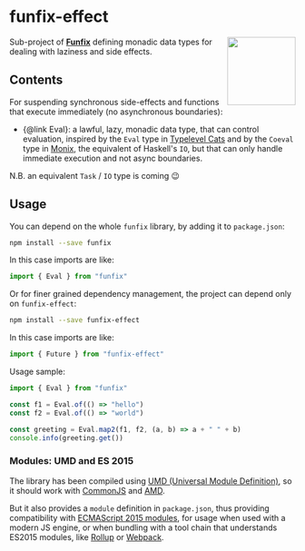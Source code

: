 # funfix-effect

<a href="https://funfix.org">
  <img src="https://funfix.org/public/logo/funfix-512.png" width="120" align="right" style="float:right; display: block; width:120px;" />
</a>

Sub-project of **[Funfix](https://funfix.org)** defining monadic data 
types for dealing with laziness and side effects.

## Contents

For suspending synchronous side-effects and functions that execute
immediately (no asynchronous boundaries):

- {@link Eval}: a lawful, lazy, monadic data type, that can control
  evaluation, inspired by the `Eval` type in 
  [Typelevel Cats](http://typelevel.org/cats/) and by the `Coeval`
  type in [Monix](https://monix.io), the equivalent of Haskell's `IO`, 
  but that can only handle immediate execution and not async boundaries.

N.B. an equivalent `Task` / `IO` type is coming 😉

## Usage

You can depend on the whole `funfix` library, by adding it to
`package.json`:

```bash
npm install --save funfix
```

In this case imports are like:

```typescript
import { Eval } from "funfix"
```

Or for finer grained dependency management, the project can depend
only on `funfix-effect`:

```bash
npm install --save funfix-effect
```

In this case imports are like:

```typescript
import { Future } from "funfix-effect"
```

Usage sample:

```typescript
import { Eval } from "funfix"

const f1 = Eval.of(() => "hello")
const f2 = Eval.of(() => "world")

const greeting = Eval.map2(f1, f2, (a, b) => a + " " + b)
console.info(greeting.get())
```

### Modules: UMD and ES 2015

The library has been compiled using
[UMD (Universal Module Definition)](https://github.com/umdjs/umd),
so it should work with [CommonJS](http://requirejs.org/docs/commonjs.html)
and [AMD](http://requirejs.org/docs/whyamd.html).

But it also provides a `module` definition in `package.json`, thus
providing compatibility with
[ECMAScript 2015 modules](https://developer.mozilla.org/en-US/docs/Web/JavaScript/Reference/Statements/import), for usage when used with a modern JS engine,
or when bundling with a tool chain that understands ES2015 modules,
like [Rollup](https://rollupjs.org/) or [Webpack](https://webpack.js.org/).
